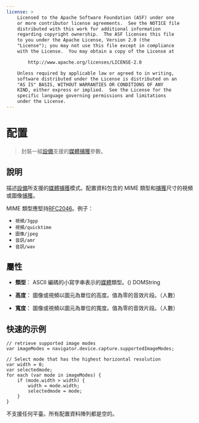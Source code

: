 ```yaml
---
license: >
    Licensed to the Apache Software Foundation (ASF) under one
    or more contributor license agreements.  See the NOTICE file
    distributed with this work for additional information
    regarding copyright ownership.  The ASF licenses this file
    to you under the Apache License, Version 2.0 (the
    "License"); you may not use this file except in compliance
    with the License.  You may obtain a copy of the License at

        http://www.apache.org/licenses/LICENSE-2.0

    Unless required by applicable law or agreed to in writing,
    software distributed under the License is distributed on an
    "AS IS" BASIS, WITHOUT WARRANTIES OR CONDITIONS OF ANY
    KIND, either express or implied.  See the License for the
    specific language governing permissions and limitations
    under the License.
---
```


# 配置

> 封裝一組<a href="../../device/device.html">設備</a>支援的<a href="../media.html">媒體</a><a href="capture.html">捕獲</a>參數。

## 說明

描述<a href="../../device/device.html">設備</a>所支援的<a href="../media.html">媒體</a><a href="capture.html">捕獲</a>模式。配置資料包含的 MIME 類型和<a href="capture.html">捕獲</a>尺寸的視頻或圖像<a href="capture.html">捕獲</a>。

MIME 類型應堅持[RFC2046][1]。例子：

 [1]: http://www.ietf.org/rfc/rfc2046.txt

*   `視頻/3gpp`
*   `視頻/quicktime`
*   `圖像/jpeg`
*   `音訊/amr`
*   `音訊/wav`

## 屬性

*   **類型**： ASCII 編碼的小寫字串表示的<a href="../media.html">媒體</a>類型。() DOMString

*   **高度**： 圖像或視頻以圖元為單位的高度。值為零的音效片段。（人數）

*   **寬度**： 圖像或視頻以圖元為單位的寬度。值為零的音效片段。（人數）

## 快速的示例

    // retrieve supported image modes
    var imageModes = navigator.device.capture.supportedImageModes;
    
    // Select mode that has the highest horizontal resolution
    var width = 0;
    var selectedmode;
    for each (var mode in imageModes) {
        if (mode.width > width) {
            width = mode.width;
            selectedmode = mode;
        }
    }
    

不支援任何平臺。所有配置資料陣列都是空的。